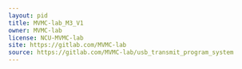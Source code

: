 ```yaml
---
layout: pid
title: MVMC-lab_M3_V1
owner: MVMC-lab
license: NCU-MVMC-lab
site: https://gitlab.com/MVMC-lab
source: https://gitlab.com/MVMC-lab/usb_transmit_program_system
---
```

